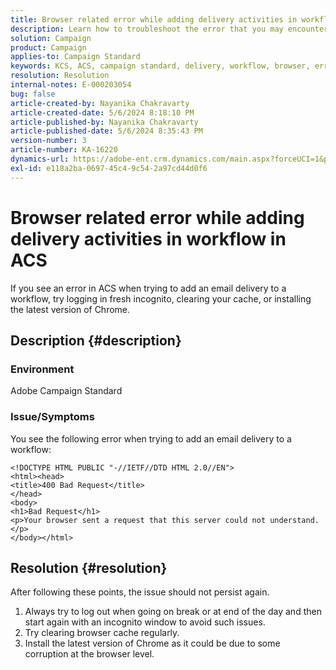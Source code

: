 ```yaml
---
title: Browser related error while adding delivery activities in workflow in ACS
description: Learn how to troubleshoot the error that you may encounter when adding an email delivery to any workflow in ACS.
solution: Campaign
product: Campaign
applies-to: Campaign Standard
keywords: KCS, ACS, campaign standard, delivery, workflow, browser, error
resolution: Resolution
internal-notes: E-000203054
bug: false
article-created-by: Nayanika Chakravarty
article-created-date: 5/6/2024 8:18:10 PM
article-published-by: Nayanika Chakravarty
article-published-date: 5/6/2024 8:35:43 PM
version-number: 3
article-number: KA-16220
dynamics-url: https://adobe-ent.crm.dynamics.com/main.aspx?forceUCI=1&pagetype=entityrecord&etn=knowledgearticle&id=9fc90ebf-e50b-ef11-9f8a-6045bd0065b6
exl-id: e118a2ba-0697-45c4-9c54-2a97cd44d0f6
---
```

# Browser related error while adding delivery activities in workflow in ACS


If you see an error in ACS when trying to add an email delivery to a workflow, try logging in fresh incognito, clearing your cache, or installing the latest version of Chrome.

## Description {#description}


### Environment

Adobe Campaign Standard

### Issue/Symptoms

You see the following error when trying to add an email delivery to a workflow:


```
<!DOCTYPE HTML PUBLIC "-//IETF//DTD HTML 2.0//EN">
<html><head>
<title>400 Bad Request</title>
</head>
<body>
<h1>Bad Request</h1>
<p>Your browser sent a request that this server could not understand.</p>
</body></html>
```



## Resolution {#resolution}


After following these points, the issue should not persist again.

1. Always try to log out when going on break or at end of the day and then start again with an incognito window to avoid such issues.
2. Try clearing browser cache regularly.
3. Install the latest version of Chrome as it could be due to some corruption at the browser level.
